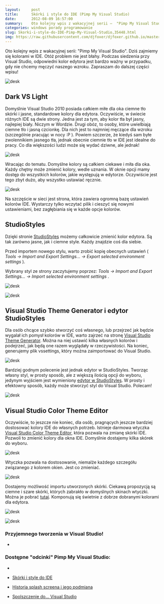 ```yaml
---
layout:     post
title:      Skórki i style do IDE (Pimp My Visual Studio)
date:       2012-08-09 16:57:00
summary:    Oto kolejny wpis z wakacyjnej serii —  "Pimp My Visual Studio". Dziś zajmiemy się kolorami w IDE. Otóż problem nie jest błahy. Podczas siedzenia przy Visual Studio, odpowiedni kolor edytora jest bardzo ważny w przypadku, gdy nie chcemy męczyć naszego wzroku. Zapraszam do dalszej części wpisu!<!----><!---->Dark VS LightDomyślnie Visual Studio 2010 posiada całkiem miłe dla oka ciemne tło skórki i jasn...
categories: windows porady programowanie
slug: Skorki-i-style-do-IDE-Pimp-My-Visual-Studio,35448.html
img: https://raw.githubusercontent.com/djfoxer/djfoxer.github.io/master/_img/2012-8-9-_140_/g_-_-x-_-_-_x20120804182744_0.png
---
```




Oto kolejny wpis z wakacyjnej serii: "Pimp My Visual Studio". Dziś zajmiemy się kolorami w IDE. Otóż problem nie jest błahy. Podczas siedzenia przy Visual Studio, odpowiedni kolor edytora jest bardzo ważny w przypadku, gdy nie chcemy męczyć naszego wzroku. Zapraszam do dalszej części wpisu!




![desk](https://raw.githubusercontent.com/djfoxer/djfoxer.github.io/master/_img/2012-8-9-_140_/g_-_-x-_-_-_x20120804182744_0.png)










## Dark VS Light



Domyślnie Visual Studio 2010 posiada całkiem miłe dla oka ciemne tło skórki i jasne, standardowe kolory dla edytora. Oczywiście, w świecie różnych IDE są dwie strony. Jedna jest za tym, aby kolor tła był jasny, najlepiej biały. Niczym w Wordzie. Drugi obóz, to osoby, które uwielbiają ciemne tło i jasną czcionkę. Dla nich jest to najmniej męczące dla wzroku (szczególnie pracując w nocy :P ). Powiem szczerze, że kiedyś sam byłe zwolennikiem jasnego tła, jednak obecnie ciemnie tło w IDE jest idealne do pracy. Co dla większości ludzi może się wydać dziwne, ale jednak!



![desk](https://raw.githubusercontent.com/djfoxer/djfoxer.github.io/master/_img/2012-8-9-_140_/g_-_-x-_-_-_x20120808170944_0.png)



Wracając do tematu. Domyślne kolory są całkiem ciekawe i miła dla oka. Każdy chętny może zmienić kolory, wedle uznania. W oknie opcji mamy dostęp do wszystkich kolorów, jakie występują w edytorze. Oczywiście jest tego zbyt dużo, aby wszystko ustawiać ręcznie.



![desk](https://raw.githubusercontent.com/djfoxer/djfoxer.github.io/master/_img/2012-8-9-_140_/g_-_-x-_-_-_x20120808171045_0.png)



Na szczęście w sieci jest strona, która zawiera ogromną bazę ustawień kolorów IDE. Wystarczy tylko wczytać pilik i cieszyć się nowymi ustawieniami, bez zagłębiania się w każde opcje kolorów.



## StudioStyles



Dzięki stronie [StudioStyles](http://studiostyl.es/)  możemy całkowicie zmienić kolor edytora. Są tak zarówno jasne, jak i ciemne style. Każdy znajdzie coś dla siebie. 

Przed importem nowego stylu, warto zrobić kopię obecnych ustawień ( *Tools -> Import and Export Settings... -> Export selected environment settings* ).

Wybrany styl ze strony zaczytujemy poprzez:  *Tools -> Import and Export Settings... -> Import selected environment settings* .



![desk](https://raw.githubusercontent.com/djfoxer/djfoxer.github.io/master/_img/2012-8-9-_140_/g_-_-x-_-_-_x20120808172628_0.png)





![desk](https://raw.githubusercontent.com/djfoxer/djfoxer.github.io/master/_img/2012-8-9-_140_/g_-_-x-_-_-_x20120808172655_0.png)






## Visual Studio Theme Generator i edytor StudioStyles



Dla osób chcące szybko stworzyć coś własnego, lub przejrzeć jak będzie wygalał ich pomysł kolorów w IDE, warto zajrzeć na stronę [Visual Studio Theme Generator](http://www.frickinsweet.com/tools/Theme.mvc.aspx).  Można na niej ustawić kilka własnych kolorów i podejrzeć, jak będą one razem wyglądały w rzeczywistości. Na koniec, generujemy plik vssettings, który można zaimportować do Visual Studio.



![desk](https://raw.githubusercontent.com/djfoxer/djfoxer.github.io/master/_img/2012-8-9-_140_/g_-_-x-_-_-_x20120808180548_0.png)



Bardziej godnym polecenie jest jednak edytor w StudioStyles. Tworząc własny styl, w prosty sposób, ale z większą ilością opcji do wyboru, jedynym wyjściem jest wymieniony [edytor w StudioStyles](http://studiostyl.es/schemes/create).  W prosty i efektowny sposób, każdy może stworzyć styl do Visual Studio. Polecam!




![desk](https://raw.githubusercontent.com/djfoxer/djfoxer.github.io/master/_img/2012-8-9-_140_/g_-_-x-_-_-_x20120808180543_0.png)





## Visual Studio Color Theme Editor

 

Oczywiście, to jeszcze nie koniec, dla osób, pragnących jeszcze bardziej dostosować kolory IDE do własnych potrzeb. Istnieje darmowa wtyczka [Visual Studio Color Theme Editor](http://visualstudiogallery.msdn.microsoft.com/20cd93a2-c435-4d00-a797-499f16402378/),  która pozwala na zmianę skórki IDE. Pozwoli to zmienić kolory dla okna IDE. Domyślnie dostajemy kilka skórek do wyboru. 



![desk](https://raw.githubusercontent.com/djfoxer/djfoxer.github.io/master/_img/2012-8-9-_140_/g_-_-x-_-_-_x20120808173747_0.png)



Wtyczka pozwala na dostosowanie, niemalże każdego szczegółu związanego z kolorem okien. Jest co zmieniać. 



![desk](https://raw.githubusercontent.com/djfoxer/djfoxer.github.io/master/_img/2012-8-9-_140_/g_-_-x-_-_-_x20120808174115_0.png)

 

Dostajemy możliwość importu utworzonych skórki. Ciekawą propozycją są ciemne i szare skórki, których zabrakło w domyślnych skinach wtyczki. Można je pobrać [tutaj](http://www.nerdpad.com/visual-studio/visual-studio-2010-dark-expression-blend-color-theme).  Komponują się świetnie z dobrze dobranymi kolorami dla edytora.



![desk](https://raw.githubusercontent.com/djfoxer/djfoxer.github.io/master/_img/2012-8-9-_140_/g_-_-x-_-_-_x20120808174531_0.png)

 



![desk](https://raw.githubusercontent.com/djfoxer/djfoxer.github.io/master/_img/2012-8-9-_140_/g_-_-x-_-_-_x20120808174652_0.png)

 




### Przyjemnego tworzenia w Visual Studio!




 *

### Dostępne "odcinki" Pimp My Visual Studio:

* 

  * [Skórki i style do IDE](http://www.dobreprogramy.pl/djfoxer/Skorki-i-style-do-IDE-Pimp-My-Visual-Studio,35448.html) 
 

  * [Historia splash screena i jego podmiana](http://www.dobreprogramy.pl/djfoxer/Historia-splash-screena-i-jego-podmiana-Pimp-My-Visual-Studio,35268.html) 

  * [Spolszczenie do... Visual Studio](http://www.dobreprogramy.pl/djfoxer/Spolszczenie-do-Visual-Studio-Pimp-My-Visual-Studio,35148.html) 
